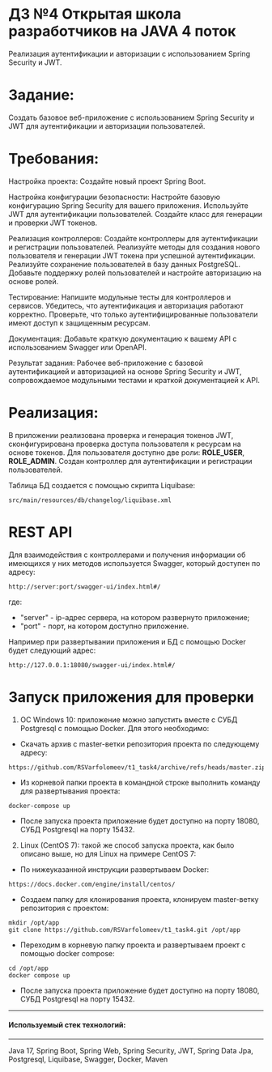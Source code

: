 # ДЗ №4 Открытая школа разработчиков на JAVA 4 поток
Реализация аутентификации и авторизации с использованием Spring Security и JWT.

# Задание:
Создать базовое веб-приложение с использованием Spring Security и JWT для аутентификации и авторизации пользователей.

# Требования:
Настройка проекта:
Создайте новый проект Spring Boot.

Настройка конфигурации безопасности:
Настройте базовую конфигурацию Spring Security для вашего приложения.
Используйте JWT для аутентификации пользователей.
Создайте класс для генерации и проверки JWT токенов.

Реализация контроллеров:
Создайте контроллеры для аутентификации и регистрации пользователей.
Реализуйте методы для создания нового пользователя и генерации JWT токена при успешной аутентификации.
Реализуйте сохранение пользователей в базу данных PostgreSQL.
Добавьте поддержку ролей пользователей и настройте авторизацию на основе ролей.

Тестирование:
Напишите модульные тесты для контроллеров и сервисов.
Убедитесь, что аутентификация и авторизация работают корректно.
Проверьте, что только аутентифицированные пользователи имеют доступ к защищенным ресурсам.

Документация:
Добавьте краткую документацию к вашему API с использованием Swagger или OpenAPI.

Результат задания: Рабочее веб-приложение с базовой аутентификацией и авторизацией на основе Spring Security и JWT, сопровождаемое модульными тестами и краткой документацией к API.

# Реализация:
В приложении реализована проверка и генерация токенов JWT, сконфигурирована проверка доступа пользователя к ресурсам на основе токенов.
Для пользователя доступно две роли: **ROLE_USER**, **ROLE_ADMIN**. Создан контроллер для аутентификации и регистрации пользователей.


Таблица БД создается с помощью скрипта Liquibase:
```
src/main/resources/db/changelog/liquibase.xml
```

# REST API
Для взаимодействия с контроллерами и получения информации об имеющихся у них методов используется Swagger, который доступен по адресу:
```
http://server:port/swagger-ui/index.html#/
```
где:
- "server" - ip-адрес сервера, на котором развернуто приложение;
- "port" - порт, на котором доступно приложение.

Например при развертывании приложения и БД с помощью Docker будет следующий адрес:
```
http://127.0.0.1:18080/swagger-ui/index.html#/
```

# Запуск приложения для проверки
1. ОС Windows 10: приложение можно запустить вместе с СУБД Postgresql с помощью Docker. Для этого необходимо:
- Скачать архив с master-ветки репозитория проекта по следующему адресу:
```
https://github.com/RSVarfolomeev/t1_task4/archive/refs/heads/master.zip
```
- Из корневой папки проекта в командной строке выполнить команду для развертывания проекта:
```
docker-compose up
```
- После запуска проекта приложение будет доступно на порту 18080, СУБД Postgresql на порту 15432.

2. Linux (CentOS 7): такой же способ запуска проекта, как было описано выше, но для Linux на примере CentOS 7:
- По нижеуказанной инструкции развертываем Docker:
```
https://docs.docker.com/engine/install/centos/
```
- Создаем папку для клонирования проекта, клонируем master-ветку репозитория с проектом:
```
mkdir /opt/app
git clone https://github.com/RSVarfolomeev/t1_task4.git /opt/app
```
- Переходим в корневую папку проекта и развертываем проект с помощью docker compose:
```
cd /opt/app
docker compose up
```
- После запуска проекта приложение будет доступно на порту 18080, СУБД Postgresql на порту 15432.

---
#### Используемый стек технологий:

---

Java 17, Spring Boot, Spring Web, Spring Security, JWT, Spring Data Jpa, Postgresql, Liquibase, Swagger, Docker, Maven
